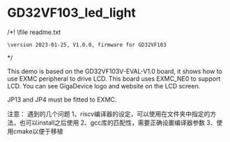 # GD32VF103_led_light
/*!
    \file    readme.txt

    \version 2023-01-25, V1.0.0, firmware for GD32VF103

*/


  This demo is based on the GD32VF103V-EVAL-V1.0 board, it shows how to use EXMC 
peripheral to drive LCD. This board uses EXMC_NE0 to support LCD. You can see
GigaDevice logo and website on the LCD screen.

  JP13 and JP4 must be fitted to EXMC. 


注意： 遇到的几个问题
1、riscv编译器的设定，可以使用在文件夹中指定的方法，也可以install之后使用
2、gcc库的匹配性，需要正确设置编译器参数
3、使用cmake以便于移植